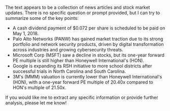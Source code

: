 The text appears to be a collection of news articles and stock market updates. There is no specific question or prompt provided, but I can try to summarize some of the key points:

* A cash dividend payment of $0.072 per share is scheduled to be paid on May 1, 2018.
* Palo Alto Networks (PANW) has gained market traction due to its strong portfolio and network security products, driven by digital transformation across industries and growing cybersecurity threats.
* Microsoft Corp (MSFT) saw a decline in stocks, but its one-year forward PE multiple is still higher than Honeywell International's (HON).
* Google is expanding its RSH initiative to more school districts after successful trials in North Carolina and South Carolina.
* 3M's (MMM) valuation is currently lower than Honeywell International's (HON), with a one-year forward PE multiple of 20.40x compared to HON's multiple of 21.50x.

If you would like me to extract any specific information or provide further analysis, please let me know!
